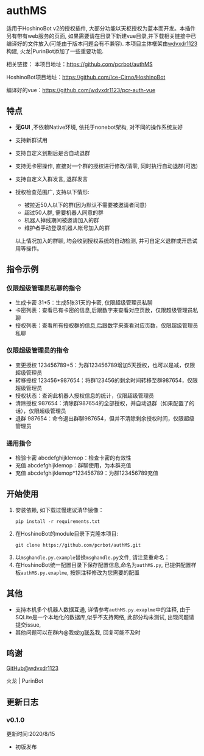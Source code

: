 # authMS

适用于HoshinoBot v2的授权插件, 大部分功能以天枢授权为蓝本而开发。本插件另有带有web服务的页面, 如果需要请在目录下新建vue目录,并下载相关链接中已编译好的文件放入(可能由于版本问题会有不兼容). 本项目主体框架由[wdvxdr1123](https://github.com/wdvxdr1123)构建, 火龙|PurinBot添加了一些重要功能. 

相关链接：
本项目地址：https://github.com/pcrbot/authMS

HoshinoBot项目地址：https://github.com/Ice-Cirno/HoshinoBot

编译好的vue：https://github.com/wdvxdr1123/pcr-auth-vue

## 特点
* **无GUI** ,不依赖Native环境, 依托于nonebot架构, 对不同的操作系统友好
* 支持新群试用
* 支持自定义到期后是否自动退群
* 支持无卡密操作, 直接对一个群的授权进行修改/清零, 同时执行自动退群(可选)
* 支持自定义入群发言, 退群发言
* 授权检查范围广, 支持以下情形:
  * 被拉近50人以下的群(因为默认不需要被邀请者同意)
  * 超过50人群, 需要机器人同意的群
  * 机器人掉线期间被邀请加入的群
  * 维护者手动登录机器人帐号加入的群
  
  以上情况加入的群聊, 均会收到授权系统的自动检测, 并可自定义退群或开启试用等操作。
  
## 指令示例
### 仅限超级管理员私聊的指令
* 生成卡密 31*5：生成5张31天的卡密, 仅限超级管理员私聊
* 卡密列表：查看已有卡密的信息,后跟数字来查看对应页数，仅限超级管理员私聊
* 授权列表：查看所有授权群的信息,后跟数字来查看对应页数，仅限超级管理员私聊

### 仅限超级管理员的指令
* 变更授权 123456789+5：为群123456789增加5天授权，也可以是减，仅限超级管理员
* 转移授权 123456*987654：将群123456的剩余时间转移至群987654，仅限超级管理员
* 授权状态：查询此机器人授权信息的统计，仅限超级管理员
* 清除授权 987654：清除群987654的全部授权，并自动退群（如果配置了的话），仅限超级管理员
* 退群 987654：命令退出群聊987654，但并不清除剩余授权时间，仅限超级管理员

### 通用指令
* 检验卡密 abcdefghijklemop：检查卡密的有效性
* 充值 abcdefghijklemop：群聊使用，为本群充值
* 充值 abcdefghijklemop*123456789：为群123456789充值

## 开始使用

1. 安装依赖, 如下载过慢建议清华镜像：
   ```
   pip install -r requirements.txt
   ```
2. 在HoshinoBot的module目录下克隆本项目:
   ```
   git clone https://github.com/pcrbot/authMS.git
   ```
3. 以`msghandle.py.example`替换`msghandle.py`文件, 请注意重命名：
4. 在HoshinoBot统一配置目录下保存配置信息,命名为`authMS.py`, 已提供配置样板`authMS.py.exaplme`, 按照注释修改为您需要的配置


## 其他
* 支持本机多个机器人数据互通, 详情参考`authMS.py.exaplme`中的注释, 由于SQLite是一个本地化的数据库,似乎不支持网络, 此部分均未测试, 出现问题请提交issue, 
* 其他问题可以在群内@我或[tg联系](https://t.me/Sun_Xiao_Chuan)我, 回复可能不及时
## 鸣谢
[GitHub@wdvxdr1123](https://github.com/wdvxdr1123)

火龙 | PurinBot

## 更新日志
### v0.1.0
更新时间:2020/8/15
* 初版发布
